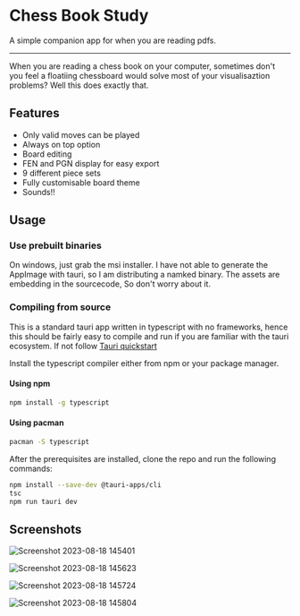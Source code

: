 # Chess Book Study

A simple companion app for when you are reading pdfs.

---

When you are reading a chess book on your computer, sometimes don't you feel a floatiing chessboard would solve most of your visualisaztion problems? Well this does exactly that.

## Features

- Only valid moves can be played
- Always on top option
- Board editing
- FEN and PGN display for easy export
- 9 different piece sets
- Fully customisable board theme
- Sounds!!

## Usage

### Use prebuilt binaries

On windows, just grab the msi installer.
I have not able to generate the AppImage with tauri, so I am distributing a namked binary. The assets are embedding in the sourcecode, So don't worry about it.

### Compiling from source

This is a standard tauri app written in typescript with no frameworks, hence this should be fairly easy to compile and run if you are familiar with the tauri ecosystem. If not follow [Tauri quickstart](https://tauri.app/v1/guides/getting-started/prerequisites)

Install the typescript compiler either from npm or your package manager.

#### Using npm

```sh
npm install -g typescript
```

#### Using pacman

```sh
pacman -S typescript
```

After the prerequisites are installed, clone the repo and run the following commands:

```sh
npm install --save-dev @tauri-apps/cli
tsc
npm run tauri dev
```

## Screenshots

![Screenshot 2023-08-18 145401](https://github.com/Dr-42/chess-book-study/assets/64161204/3d0557f9-c89c-4c9e-9e32-497f32cbb1e3)

![Screenshot 2023-08-18 145623](https://github.com/Dr-42/chess-book-study/assets/64161204/66c69cfa-20e8-463d-9c85-48f7b9a24b91)

![Screenshot 2023-08-18 145724](https://github.com/Dr-42/chess-book-study/assets/64161204/ed09fcf3-bf71-4e38-9a62-a7f914c9207b)

![Screenshot 2023-08-18 145804](https://github.com/Dr-42/chess-book-study/assets/64161204/38760154-aaaa-400b-a3e8-9f65e126e33b)
